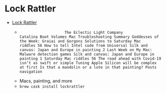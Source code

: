 # Lock Rattler
- [Lock Rattler](https://eclecticlight.co/)
  -  						The Eclectic Light Company					 Catalina Boot Volumes Mac Troubleshooting Summary Goddesses of the Week: Graiai and Gorgons Solutions to Saturday Mac riddles 56 How to tell Intel code from Universal Silk and canvas: Japan and Europe in painting 2 Last Week on My Mac: Malware detection games Silk and canvas: Japan and Europe in painting 1 Saturday Mac riddles 56 The road ahead with Covid-19 isn’t as swift or simple Tuning Apple Silicon will be complex at first Is that a mandolin or a lute in that painting? Posts navigation
  - Macs, painting, and more
  - `brew cask install lockrattler`
